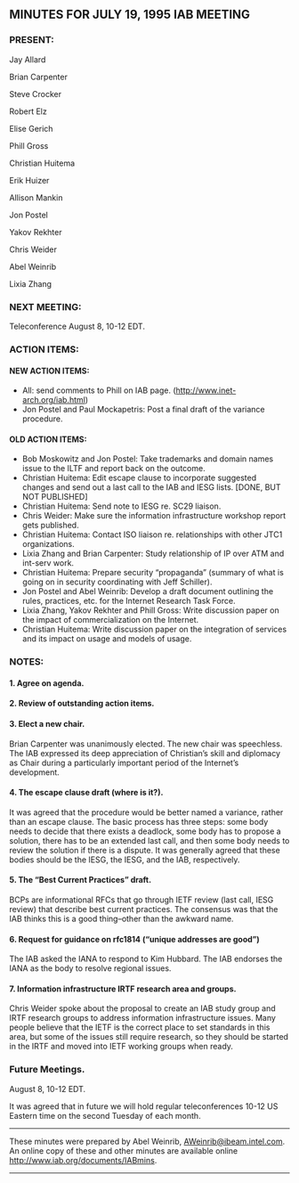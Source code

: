
MINUTES FOR JULY 19, 1995 IAB MEETING
-------------------------------------


### PRESENT:



 Jay Allard  

 Brian Carpenter  

 Steve Crocker  

 Robert Elz  

 Elise Gerich  

 Phill Gross  

 Christian Huitema  

 Erik Huizer  

 Allison Mankin  

 Jon Postel  

 Yakov Rekhter  

 Chris Weider  

 Abel Weinrib  

Lixia Zhang

### NEXT MEETING:



Teleconference August 8, 10-12 EDT.

### ACTION ITEMS:


#### NEW ACTION ITEMS:

+ All: send comments to Phill on IAB page. (http://www.inet-arch.org/iab.html)
+ Jon Postel and Paul Mockapetris: Post a final draft of the variance procedure.

#### OLD ACTION ITEMS:

+ Bob Moskowitz and Jon Postel: Take trademarks and domain names issue to the ILTF and report back on the outcome.
+ Christian Huitema: Edit escape clause to incorporate suggested changes and send out a last call to the IAB and IESG lists. [DONE, BUT NOT PUBLISHED]
+ Christian Huitema: Send note to IESG re. SC29 liaison.
+ Chris Weider: Make sure the information infrastructure workshop report gets published.
+ Christian Huitema: Contact ISO liaison re. relationships with other JTC1 organizations.
+ Lixia Zhang and Brian Carpenter: Study relationship of IP over ATM and int-serv work.
+ Christian Huitema: Prepare security “propaganda” (summary of what is going on in security coordinating with Jeff Schiller).
+ Jon Postel and Abel Weinrib: Develop a draft document outlining the rules, practices, etc. for the Internet Research Task Force.
+ Lixia Zhang, Yakov Rekhter and Phill Gross: Write discussion paper on the impact of commercialization on the Internet.
+ Christian Huitema: Write discussion paper on the integration of services and its impact on usage and models of usage.


### NOTES:


#### 1. Agree on agenda.


#### 2. Review of outstanding action items.


#### 3. Elect a new chair.


Brian Carpenter was unanimously elected. The new chair was speechless.
 The IAB expressed its deep appreciation of Christian’s skill and diplomacy as Chair during a particularly important period of the Internet’s development.
 


#### 4. The escape clause draft (where is it?).


It was agreed that the procedure would be better named a variance, rather than an escape clause.
 The basic process has three steps: some body needs to decide that there exists a deadlock, some body has to propose a solution, there has to be an extended last call, and then some body needs to review the solution if there is a dispute. It was generally agreed that these bodies should be the IESG, the IESG, and the IAB, respectively. 


#### 5. The “Best Current Practices” draft.


BCPs are informational RFCs that go through IETF review (last call, IESG review) that describe best current practices.
 The consensus was that the IAB thinks this is a good thing–other than the awkward name. 


#### 6. Request for guidance on rfc1814 (“unique addresses are good”)


The IAB asked the IANA to respond to Kim Hubbard.
 The IAB endorses the IANA as the body to resolve regional issues. 


#### 7. Information infrastructure IRTF research area and groups.


Chris Weider spoke about the proposal to create an IAB study group and IRTF research groups to address information infrastructure issues. Many people believe that the IETF is the correct place to set standards in this area, but some of the issues still require research, so they should be started in the IRTF and moved into IETF working groups when ready.


### Future Meetings.



 August 8, 10-12 EDT.  

It was agreed that in future we will hold regular teleconferences 10-12 US Eastern time on the second Tuesday of each month.




---


These minutes were prepared by Abel Weinrib, AWeinrib@ibeam.intel.com. An online copy of these and other minutes are available online http://www.iab.org/documents/IABmins.




---


